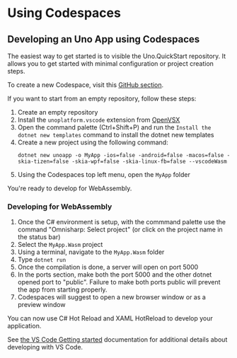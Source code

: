 # Using Codespaces

## Developing an Uno App using Codespaces

The easiest way to get started is to visible the Uno.QuickStart repository. It allows you to get started with minimal configuration or project creation steps.

To create a new Codespace, visit this [GitHub section](https://github.com/codespaces).

If you want to start from an empty repository, follow these steps:
1. Create an empty repository
1. Install the `unoplatform.vscode` extension from [OpenVSX](https://open-vsx.org/extension/unoplatform/vscode)
1. Open the command palette (Ctrl+Shift+P) and run the `Install the dotnet new templates` command to install the dotnet new templates
1. Create a new project using the following command:
    ```
    dotnet new unoapp -o MyApp -ios=false -android=false -macos=false -skia-tizen=false -skia-wpf=false -skia-linux-fb=false --vscodeWasm
    ```
1. Using the Codespaces top left menu, open the `MyApp` folder

You're ready to develop for WebAssembly.

### Developing for WebAssembly
1. Once the C# environment is setup, with the commmand palette use the command "Omnisharp: Select project" (or click on the project name in the status bar)
1. Select the `MyApp.Wasm` project
1. Using a terminal, navigate to the `MyApp.Wasm` folder
1. Type `dotnet run`
1. Once the compilation is done, a server will open on port 5000
1. In the ports section, make both the port 5000 and the other dotnet opened port to "public". Failure to make both ports public will prevent the app from starting properly.
1. Codespaces will suggest to open a new browser window or as a preview window

You can now use C# Hot Reload and XAML HotReload to develop your application.

See [the VS Code Getting started](../get-started-vscode.md) documentation for additional details about developing with VS Code.
